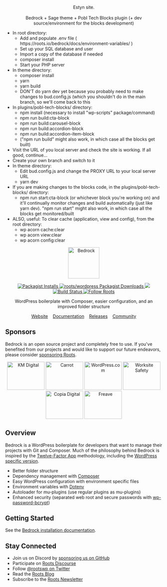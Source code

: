 <p align="center">
  Estyn site.<br/>
  <br/>
  Bedrock + Sage theme + Pobl Tech Blocks plugin (+ dev source/environment for the blocks development)
  <br/>
  <ul>
    <li>In root directory:
      <ul>
        <li>Add and populate .env file ( https://roots.io/bedrock/docs/environment-variables/ )</li>
        <li>Set up your SQL database and user</li>
        <li>Import a copy of the database if needed</li>
        <li>composer install</li>
        <li>Start your PHP server</li>
      </ul>
    </li>
    <li>In theme directory: 
      <ul>
        <li>composer install</li>
        <li>yarn</li>
        <li>yarn build</li>
        <li>DON'T do yarn dev yet because you probably need to make changes to bud.config.js (which you shouldn't do in the main branch, so we'll come back to this</li>
      </ul>
    </li>
    <li>In plugins/pobl-tech-blocks/ directory:
      <ul>
        <li>npm install (necessary to install "wp-scripts" package/command)</li>
        <li>npm run build:cta-block</li>
        <li>npm run build:carousel-block</li>
        <li>npm run build:accordion-block</li>
        <li>npm run build:accordion-item-block</li>
        <li>("npm run build" might also work, in which case all the blocks get built)</li>
      </ul>
    </li>
    <li>Visit the URL of you local server and check the site is working. If all good, continue...</li>
    <li>Create your own branch and switch to it</li>
    <li>In theme directory:
      <ul>
        <li>Edit bud.config.js and change the PROXY URL to your local server URL</li>
        <li>yarn dev</li>
      </ul>
    </li>
    <li>If you are making changes to the blocks code, in the plugins/pobl-tech-blocks/ directory:
      <ul>
        <li>npm run start:cta-block (or whichever block you're working on) and it'll continually monitor changes and build automatically (just like yarn dev). "npm run start" might also work, in which case all the blocks get monitored/built</li>
      </ul>
    </li>        
    <li>ALSO, useful: To clear cache (application, view and config), from the root directory:
      <ul>
        <li>wp acorn cache:clear</li>
        <li>wp acorn view:clear</li>
        <li>wp acorn config:clear</li>
      </ul>
    </li>
  </ul>
</a>

<p align="center">
  <a href="https://roots.io/bedrock/">
    <img alt="Bedrock" src="https://cdn.roots.io/app/uploads/logo-bedrock.svg" height="100">
  </a>
</p>

<p align="center">
  <a href="https://packagist.org/packages/roots/bedrock">
    <img alt="Packagist Installs" src="https://img.shields.io/packagist/dt/roots/bedrock?label=projects%20created&colorB=2b3072&colorA=525ddc&style=flat-square">
  </a>

  <a href="https://packagist.org/packages/roots/wordpress">
    <img alt="roots/wordpress Packagist Downloads" src="https://img.shields.io/packagist/dt/roots/wordpress?label=roots%2Fwordpress%20downloads&logo=roots&logoColor=white&colorB=2b3072&colorA=525ddc&style=flat-square">
  </a>
  
  <img src="https://img.shields.io/badge/dynamic/json.svg?url=https://raw.githubusercontent.com/roots/bedrock/master/composer.json&label=wordpress&logo=roots&logoColor=white&query=$.require[%22roots/wordpress%22]&colorB=2b3072&colorA=525ddc&style=flat-square">

  <a href="https://github.com/roots/bedrock/actions/workflows/ci.yml">
    <img alt="Build Status" src="https://img.shields.io/github/actions/workflow/status/roots/bedrock/ci.yml?branch=master&logo=github&label=CI&style=flat-square">
  </a>

  <a href="https://twitter.com/rootswp">
    <img alt="Follow Roots" src="https://img.shields.io/badge/follow%20@rootswp-1da1f2?logo=twitter&logoColor=ffffff&message=&style=flat-square">
  </a>
</p>

<p align="center">WordPress boilerplate with Composer, easier configuration, and an improved folder structure</p>

<p align="center">
  <a href="https://roots.io/bedrock/">Website</a> &nbsp;&nbsp; <a href="https://roots.io/bedrock/docs/installation/">Documentation</a> &nbsp;&nbsp; <a href="https://github.com/roots/bedrock/releases">Releases</a> &nbsp;&nbsp; <a href="https://discourse.roots.io/">Community</a>
</p>

## Sponsors

Bedrock is an open source project and completely free to use. If you've benefited from our projects and would like to support our future endeavors, please consider [sponsoring Roots](https://github.com/sponsors/roots).

<div align="center">
<a href="https://k-m.com/"><img src="https://cdn.roots.io/app/uploads/km-digital.svg" alt="KM Digital" width="120" height="90"></a> <a href="https://carrot.com/"><img src="https://cdn.roots.io/app/uploads/carrot.svg" alt="Carrot" width="120" height="90"></a> <a href="https://wordpress.com/"><img src="https://cdn.roots.io/app/uploads/wordpress.svg" alt="WordPress.com" width="120" height="90"></a> <a href="https://worksitesafety.ca/careers/"><img src="https://cdn.roots.io/app/uploads/worksite-safety.svg" alt="Worksite Safety" width="120" height="90"></a> <a href="https://www.copiadigital.com/"><img src="https://cdn.roots.io/app/uploads/copia-digital.svg" alt="Copia Digital" width="120" height="90"></a> <a href="https://www.freave.com/"><img src="https://cdn.roots.io/app/uploads/freave.svg" alt="Freave" width="120" height="90"></a>
</div>

## Overview

Bedrock is a WordPress boilerplate for developers that want to manage their projects with Git and Composer. Much of the philosophy behind Bedrock is inspired by the [Twelve-Factor App](http://12factor.net/) methodology, including the [WordPress specific version](https://roots.io/twelve-factor-wordpress/).

- Better folder structure
- Dependency management with [Composer](https://getcomposer.org)
- Easy WordPress configuration with environment specific files
- Environment variables with [Dotenv](https://github.com/vlucas/phpdotenv)
- Autoloader for mu-plugins (use regular plugins as mu-plugins)
- Enhanced security (separated web root and secure passwords with [wp-password-bcrypt](https://github.com/roots/wp-password-bcrypt))

## Getting Started

See the [Bedrock installation documentation](https://roots.io/bedrock/docs/installation/).

## Stay Connected

- Join us on Discord by [sponsoring us on GitHub](https://github.com/sponsors/roots)
- Participate on [Roots Discourse](https://discourse.roots.io/)
- Follow [@rootswp on Twitter](https://twitter.com/rootswp)
- Read the [Roots Blog](https://roots.io/blog/)
- Subscribe to the [Roots Newsletter](https://roots.io/newsletter/)
